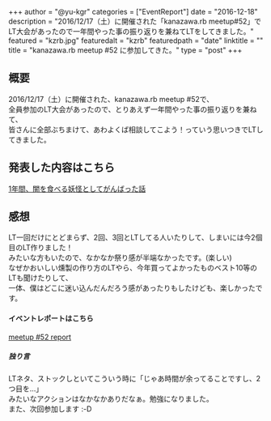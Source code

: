 +++
author = "@yu-kgr"
categories = ["EventReport"]
date = "2016-12-18"
description = "2016/12/17（土）に開催された「kanazawa.rb meetup#52」でLT大会があったので一年間やった事の振り返りを兼ねてLTをしてきました。"
featured = "kzrb.jpg"
featuredalt = "kzrb"
featuredpath = "date"
linktitle = ""
title = "kanazawa.rb meetup #52 に参加してきた。"
type = "post"
+++


## 概要
2016/12/17（土）に開催された、kanazawa.rb meetup #52で、  
全員参加のLT大会があったので、とりあえず一年間やった事の振り返りを兼ねて、  
皆さんに全部ぶちまけて、あわよくば相談してこよう！っていう思いつきでLTしてきました。  

## 発表した内容はこちら
[1年間、闇を食べる妖怪としてがんばった話](https://speakerdeck.com/yu_kgr/1nian-jian-an-woshi-beruyao-guai-tositeganbatutahua)

## 感想
LT一回だけにとどまらず、2回、3回とLTしてる人いたりして、しまいには今2個目のLT作りました！  
みたいな方もいたので、なかなか祭り感が半端なかったです。(楽しい)  
なぜかおいしい燻製の作り方のLTやら、今年買ってよかったものベスト10等のLTも聞けたりして、  
一体、僕はどこに迷い込んだんだろう感があったりもしたけども、楽しかったです。

#### イベントレポートはこちら
[meetup #52 report](http://kzrb.org/meetup/52/report.html)


##### 独り言
LTネタ、ストックしといてこういう時に「じゃあ時間が余ってることですし、2つ目を…」  
みたいなアクションはなかなかありだなぁ。勉強になりました。  
また、次回参加します :-D
